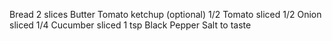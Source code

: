 Bread 2 slices
Butter
Tomato ketchup (optional)
1/2 Tomato sliced
1/2 Onion sliced
1/4 Cucumber sliced
1 tsp Black Pepper
Salt to taste
